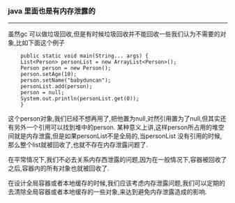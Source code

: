 ### java 里面也是有内存泄露的
----------------------
虽然gc 可以做垃圾回收,但是有时候垃圾回收并不能回收一些我们认为不需要的对象,比如下面这个例子
    
        public static void main(String... args) {
        List<Person> personList = new ArrayList<Person>();
        Person person = new Person();
        person.setAge(10);
        person.setName("babyduncan");
        personList.add(person);
        person = null;
        System.out.println(personList.get(0));
        }
        

这个person对象,我们已经不想再用了,把他置为null,对然引用置为了null,但其实还有另外一个引用可以找到堆中的person.
某种意义上讲,这样person所占用的堆空间就是内存泄露,但是如果personList不是全局的,当personList 没有引用的时候,那么整个list就被回收了,也就不存在内存泄露问题了.

在平常情况下,我们不必去关系内存西泄露的问题,因为在一般情况下,容器被回收了之后,容器内的所有对象也就被回收了.

在设计全局容器或者本地缓存的时候,我们应该考虑内存泄露问题,我们可以定期的去清除全局容器或者本地缓存的一些对象,来达到避免内存泄露造成的影响.
